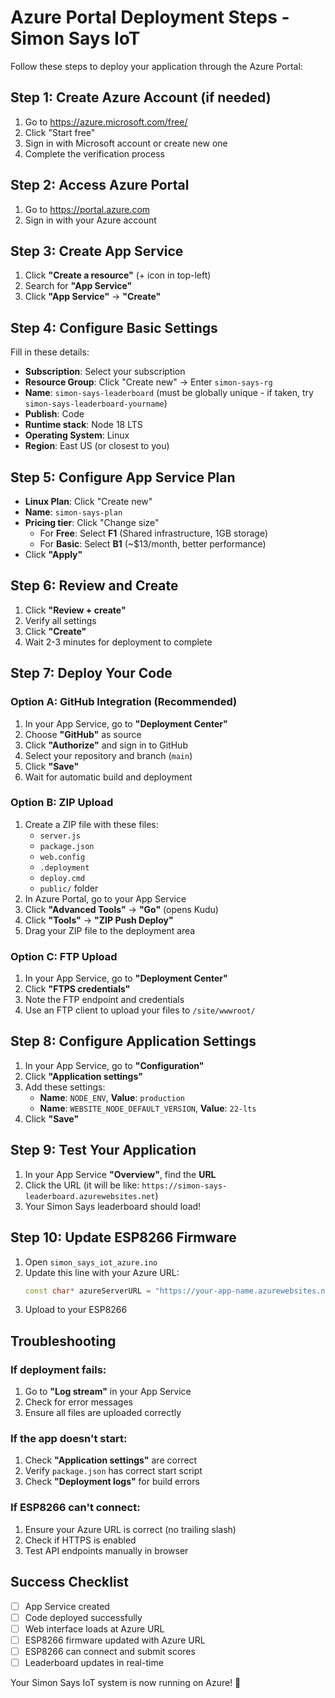 # Azure Portal Deployment Steps - Simon Says IoT

Follow these steps to deploy your application through the Azure Portal:

## Step 1: Create Azure Account (if needed)
1. Go to https://azure.microsoft.com/free/
2. Click "Start free" 
3. Sign in with Microsoft account or create new one
4. Complete the verification process

## Step 2: Access Azure Portal
1. Go to https://portal.azure.com
2. Sign in with your Azure account

## Step 3: Create App Service
1. Click **"Create a resource"** (+ icon in top-left)
2. Search for **"App Service"**
3. Click **"App Service"** → **"Create"**

## Step 4: Configure Basic Settings
Fill in these details:
- **Subscription**: Select your subscription
- **Resource Group**: Click "Create new" → Enter `simon-says-rg`
- **Name**: `simon-says-leaderboard` (must be globally unique - if taken, try `simon-says-leaderboard-yourname`)
- **Publish**: Code
- **Runtime stack**: Node 18 LTS
- **Operating System**: Linux
- **Region**: East US (or closest to you)

## Step 5: Configure App Service Plan
- **Linux Plan**: Click "Create new"
- **Name**: `simon-says-plan`
- **Pricing tier**: Click "Change size"
  - For **Free**: Select **F1** (Shared infrastructure, 1GB storage)
  - For **Basic**: Select **B1** (~$13/month, better performance)
- Click **"Apply"**

## Step 6: Review and Create
1. Click **"Review + create"**
2. Verify all settings
3. Click **"Create"**
4. Wait 2-3 minutes for deployment to complete

## Step 7: Deploy Your Code

### Option A: GitHub Integration (Recommended)
1. In your App Service, go to **"Deployment Center"**
2. Choose **"GitHub"** as source
3. Click **"Authorize"** and sign in to GitHub
4. Select your repository and branch (`main`)
5. Click **"Save"**
6. Wait for automatic build and deployment

### Option B: ZIP Upload
1. Create a ZIP file with these files:
   - `server.js`
   - `package.json`
   - `web.config`
   - `.deployment`
   - `deploy.cmd`
   - `public/` folder
2. In Azure Portal, go to your App Service
3. Click **"Advanced Tools"** → **"Go"** (opens Kudu)
4. Click **"Tools"** → **"ZIP Push Deploy"**
5. Drag your ZIP file to the deployment area

### Option C: FTP Upload
1. In your App Service, go to **"Deployment Center"**
2. Click **"FTPS credentials"**
3. Note the FTP endpoint and credentials
4. Use an FTP client to upload your files to `/site/wwwroot/`

## Step 8: Configure Application Settings
1. In your App Service, go to **"Configuration"**
2. Click **"Application settings"**
3. Add these settings:
   - **Name**: `NODE_ENV`, **Value**: `production`
   - **Name**: `WEBSITE_NODE_DEFAULT_VERSION`, **Value**: `22-lts`
4. Click **"Save"**

## Step 9: Test Your Application
1. In your App Service **"Overview"**, find the **URL**
2. Click the URL (it will be like: `https://simon-says-leaderboard.azurewebsites.net`)
3. Your Simon Says leaderboard should load!

## Step 10: Update ESP8266 Firmware
1. Open `simon_says_iot_azure.ino`
2. Update this line with your Azure URL:
   ```cpp
   const char* azureServerURL = "https://your-app-name.azurewebsites.net";
   ```
3. Upload to your ESP8266

## Troubleshooting

### If deployment fails:
1. Go to **"Log stream"** in your App Service
2. Check for error messages
3. Ensure all files are uploaded correctly

### If the app doesn't start:
1. Check **"Application settings"** are correct
2. Verify `package.json` has correct start script
3. Check **"Deployment logs"** for build errors

### If ESP8266 can't connect:
1. Ensure your Azure URL is correct (no trailing slash)
2. Check if HTTPS is enabled
3. Test API endpoints manually in browser

## Success Checklist
- [ ] App Service created
- [ ] Code deployed successfully  
- [ ] Web interface loads at Azure URL
- [ ] ESP8266 firmware updated with Azure URL
- [ ] ESP8266 can connect and submit scores
- [ ] Leaderboard updates in real-time

Your Simon Says IoT system is now running on Azure! 🎉 